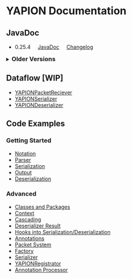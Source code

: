 # YAPION Documentation

## JavaDoc

* 0.25.4 &nbsp; &nbsp; [JavaDoc](javadoc/v0.25.3/index.html) &nbsp; &nbsp; [Changelog](changelog/0.25.0.md)
<details style="cursor:pointer;user-select:none;-webkit-user-select:none;-khtml-user-select:none;-moz-user-select:none;-ms-user-select:none;">
<summary><h3 style="display:inline;">Older Versions</h3></summary>
<ul>0.24.0 &nbsp; &nbsp; <a href="javadoc/v0.24.0/index.html">JavaDoc</a> &nbsp; &nbsp; <a href="changelog/0.24.0.md">Changelog</a></ul>
<ul>0.23.2 &nbsp; &nbsp; <a href="javadoc/v0.23.2/index.html">JavaDoc</a> &nbsp; &nbsp; <a href="changelog/0.23.0.md">Changelog</a></ul>
<ul>0.22.0 &nbsp; &nbsp; <a href="javadoc/v0.22.0/index.html">JavaDoc</a> &nbsp; &nbsp; <a href="changelog/0.22.0.md">Changelog</a></ul>
<ul>0.21.1 &nbsp; &nbsp; <a href="javadoc/v0.21.1/index.html">JavaDoc</a> &nbsp; &nbsp; <a href="changelog/0.21.0.md">Changelog</a></ul>
<ul>0.20.2 &nbsp; &nbsp; <a href="javadoc/v0.20.2/index.html">JavaDoc</a> &nbsp; &nbsp; <a href="changelog/0.20.0.md">Changelog</a></ul>
</details>

## Dataflow [WIP]

* [YAPIONPacketReciever](dataflow/YAPIONPacketReciever.md)
* [YAPIONSerializer](dataflow/YAPIONSerializer.md)
* [YAPIONDeserializer](dataflow/YAPIONDeserializer.md)

## Code Examples

### Getting Started

* [Notation](examples/basics/Notation.md)
* [Parser](examples/basics/Parser.md)
* [Serialization](examples/basics/Serialization.md)
* [Output](examples/basics/Output.md)
* [Deserialization](examples/basics/Deserialization.md)

### Advanced

* [Classes and Packages](examples/advanced/TypeReMapper.md)
* [Context](examples/advanced/Context.md)
* [Cascading](examples/advanced/Cascading.md)
* [Deserializer Result](examples/advanced/DeserializationResult.md)
* [Hooks into Serialization/Deserialization](examples/advanced/MethodAnnotations.md)
* [Annotations](examples/advanced/Annotation.md)
* [Packet System](examples/advanced/YAPIONPacket.md)
* [Factory](examples/advanced/FactoryAPI.md)
* [Serializer](examples/advanced/SerializerAPI.md)
* [YAPIONRegistrator](examples/advanced/YAPIONRegistrator.md)
* [Annotation Processor](examples/advanced/AnnotationProcessor.md)